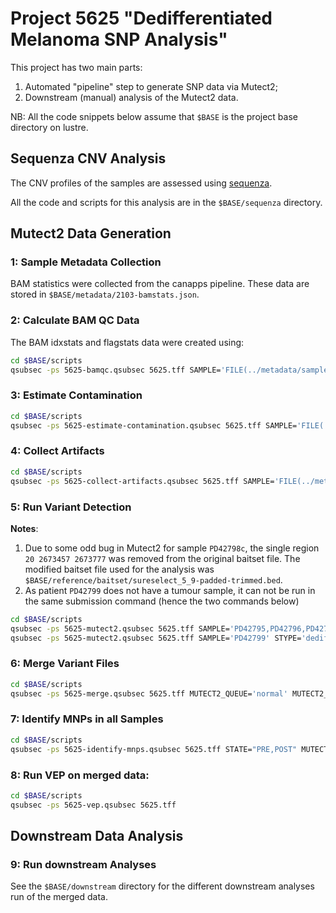 # Project 5625 "Dedifferentiated Melanoma SNP Analysis"

This project has two main parts:

1. Automated "pipeline" step to generate SNP data via Mutect2;
2. Downstream (manual) analysis of the Mutect2 data.

NB: All the code snippets below assume that `$BASE` is the project base directory on lustre.

## Sequenza CNV Analysis

The CNV profiles of the samples are assessed using [sequenza](http://www.cbs.dtu.dk/biotools/sequenza/).

All the code and scripts for this analysis are in the `$BASE/sequenza` directory.

## Mutect2 Data Generation

### 1: Sample Metadata Collection

BAM statistics were collected from the canapps pipeline. These data are stored in `$BASE/metadata/2103-bamstats.json`.

### 2: Calculate BAM QC Data

The BAM idxstats and flagstats data were created using:

~~~bash
cd $BASE/scripts
qsubsec -ps 5625-bamqc.qsubsec 5625.tff SAMPLE='FILE(../metadata/sample-ids.txt)' MUTECT2_TO_MAX_MEM='2048'
~~~

### 3: Estimate Contamination

~~~bash
cd $BASE/scripts
qsubsec -ps 5625-estimate-contamination.qsubsec 5625.tff SAMPLE='FILE(../metadata/patients.txt)' STYPE='tumour,dediff'
~~~

### 4: Collect Artifacts

~~~bash
cd $BASE/scripts
qsubsec -ps 5625-collect-artifacts.qsubsec 5625.tff SAMPLE='FILE(../metadata/patients.txt)' STYPE='tumour,dediff'
~~~

### 5: Run Variant Detection

**Notes**:
1. Due to some odd bug in Mutect2 for sample `PD42798c`, the single region `20 2673457 2673777` was removed from the original baitset file. The modified baitset file used for the analysis was `$BASE/reference/baitset/sureselect_5_9-padded-trimmed.bed`.
2. As patient `PD42799` does not have a tumour sample, it can not be run in the same submission command (hence the two commands below)

~~~bash
cd $BASE/scripts
qsubsec -ps 5625-mutect2.qsubsec 5625.tff SAMPLE='PD42795,PD42796,PD42797,PD42798,PD42800,PD45781,PD45890' STYPE='tumour,dediff' MUTECT2_QUEUE='normal' MUTECT2_TO_MAX_MEM='8192'
qsubsec -ps 5625-mutect2.qsubsec 5625.tff SAMPLE='PD42799' STYPE='dediff' MUTECT2_QUEUE='normal' MUTECT2_TO_MAX_MEM='8192'
~~~

### 6: Merge Variant Files

~~~bash
cd $BASE/scripts
qsubsec -ps 5625-merge.qsubsec 5625.tff MUTECT2_QUEUE='normal' MUTECT2_TO_MAX_MEM='8192'
~~~

### 7: Identify MNPs in all Samples

~~~bash
cd $BASE/scripts
qsubsec -ps 5625-identify-mnps.qsubsec 5625.tff STATE="PRE,POST" MUTECT2_QUEUE='normal' MUTECT2_TO_MAX_MEM='8192'
~~~

### 8: Run VEP on merged data:

~~~bash
cd $BASE/scripts
qsubsec -ps 5625-vep.qsubsec 5625.tff
~~~

## Downstream Data Analysis

### 9: Run downstream Analyses

See the `$BASE/downstream` directory for the different downstream analyses run of the merged data.
